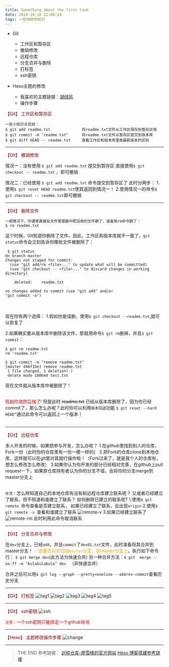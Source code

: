 ```yaml
---
title: Something about the first task
date: 2018-10-18 22:08:24
tags: 一些琐碎的知识
---
```


* Git

    * 工作区和暂存区
    * 撤销修改
    * 远程仓库
    * 分支合并与删除
    * 打标签
    * ssh密钥
* Hexo主题的修改
    * 我喜欢的主题链接：[湖绿风](https://github.com/wizardforcel/hexo-theme-cyanstyle)
    * 操作步骤




<font color="darkred">【Git】  工作区和暂存区</font>


```
一些小知识点总结：
$ git add readme.txt              将readme.txt文件从工作区保存到暂存区域
$ git commit -m "readme.txt"      将readme.txt文件从暂存区提交到版本库
$ git diff HEAD -- readme.txt     查看工作区和版本库里面最新版本的区别
```
<hr />

<font color="darkred">【Git】  撤销修改</font>


情况一：没有使用 `$ git add readme.txt`  提交到暂存区 
直接使用`$ git checkout -- readme.txt` ，即可撤销

情况二：已经使用 `$ git add readme.txt`  命令提交到暂存区了
此时分两步：
1.使用`$ git reset HEAD readme.txt`使其返回到情况一！
2.使用情况一的命令`$ git checkout -- readme.txt`即可撤销

---

<font color="darkred">【Git】  删除文件</font>

```
一般情况下，你通常直接在文件管理器中把没用的文件删了，或者用rm命令删了：
$ rm readme.txt   
```
 这个时候，Git知道你删除了文件，因此，工作区和版本库就不一致了，`git status`命令会立刻告诉你哪些文件被删除了：

```
 $ git status
On branch master
Changes not staged for commit:
  (use "git add/rm <file>..." to update what will be committed)
  (use "git checkout -- <file>..." to discard changes in working directory)

    deleted:    readme.txt

no changes added to commit (use "git add" and/or 
"git commit -a")
```
<br /><br />
现在你有两个选择：
1.假如你是误删，使用`$ git checkout --readme.txt`,就可以恢复了




2.如果确实要从版本库中删除该文件，那就用命令`$ git rm`删掉，并且`$ git commit`：
```
$ git rm readme.txt
rm 'readme.txt'

$ git commit -m "remove readme.txt"
[master d46f35e] remove readme.txt
 1 file changed, 1 deletion(-)
 delete mode 100644 test.txt

```
现在文件就从版本库中被删除了！
<br /><br />

<font color="red">假如你突然后悔了!</font>
但是此时 ~~readme.txt~~ 已经从版本库删除了，因为你已经commit了，那么怎么办呢？此时你可以利用`版本回退`功能
`$ git reset --hard HEAD^`通过此命令可以返回上一个版本！
<br /><br />

---------------------------------------------------------------------------------------------------------------------------------------------------------------------------------------------------------------------------------------------------------

<font color="darkred">【Git】  远程仓库</font>

多人开发的时候，如果想参与开发，怎么办呢？
1.在github里找到别人的仓库，Fork一份（此时你的仓库里有一份一模一样的）
2.把Fork的仓库clone到本地仓库，这样就可以在git里对其就行操作啦！（Fork过来了，就是我个人的仓库啦，想怎么修改怎么修改）
3.如果你认为你开发的部分已经相对完善，在github上pull request一下，如果原仓库持有者认为你的分支不错，会将你的分支merge到master分支上
<br /><br />

`补充：`怎么样知道自己的本地仓库有没有和远程仓库建立联系呢？
又或者已经建立了联系，但不知道和谁建立了联系？
如何删除已建立的联系呢?
1.使用`$ git remote `命令查看是否建立联系， 如果已经建立了联系，会出现`origin`
2.使用`$ git remote -v `查看和谁建立了联系
![remote-v](img/remote-v.png)
3.如果已经建立联系了
![remote-rm](img/remote-rm.png) 此时利用此命令取消联系

---
<font color="darkred">【Git】  分支合并与修改</font>

在`dev`分支上，已经`add`，并且`commit`了`dev01.txt`文件，此时准备将其合并到master分支！
<font color="orange">一定要先将其切回`master`分支，在master分支上</font>，执行如下命令行：
`$ git merge dev`(此方法为快速合并)
另一种合并方法：`$ git  merge --no-ff -m "bulabulabula" dev ` （非快速合并）

合并之后可以用`$ git log --graph --pretty=oneline --abbrev-commit`查看历史分支

------------------------------------------------------------------------------------------------------------------------------------------------------------------------------------------------------------------------------------------------------------------

<font color="darkred">【Git】  打标签</font>
![tag1](img/tag1.png)
![tag2](img/tag2.png)
![tag3](img/tag3.png)
![tag4](img/tag4.png)
![tag5](img/tag5.png)

---

<font color="darkred">【Git】  ssh密钥</font>
![ssh](img/ssh.png)

<font color="red">```注意：```一个ssh密钥只能绑定一个github账号</font>

---

<font color="darkred">【Hexo】  主题修改操作步骤</font>
![change](img/change.png)


---

>THE END
参考链接：
[远程仓库-廖雪峰的官方网站](https://www.liaoxuefeng.com/wiki/0013739516305929606dd18361248578c67b8067c8c017b000/001374385852170d9c7adf13c30429b9660d0eb689dd43a000)
[Hexo 博客搭建参考链接](http://www.cnblogs.com/liuxianan/p/build-blog-website-by-hexo-github.html)